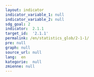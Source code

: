 ```yaml
---
layout: indicator
indicator_variable_1: null
indicator_variable_2: null
sdg_goal: 2
indicator:  2.1.1
target_id:  '2.1.1'
permalink: /en/statistics_glob/2-1-1/
pre: null
graph: null
source_url: null
lang:  en
kategorie:  null
zmienne: null
---
```

